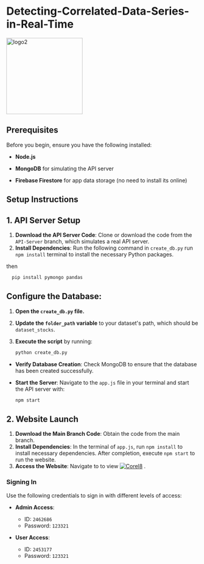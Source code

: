 # Detecting-Correlated-Data-Series-in-Real-Time

<a href="http://localhost:1234/">
  <img src="https://github.com/Sbinsuwaylih/Detecting-Correlated-Data-Series-in-Real-Time/assets/117676731/b45cdfbf-6420-49cc-ae9b-789fb91c7d54" alt="logo2" width="200"/>
</a>


## Prerequisites
Before you begin, ensure you have the following installed:
- **Node.js**
- **MongoDB** for simulating the API server

- **Firebase Firestore** for app data storage (no need to install its online) 

## Setup Instructions

## 1. API Server Setup

1. **Download the API Server Code**: Clone or download the code from the `API-Server` branch, which simulates a real API server.
2. **Install Dependencies**: Run the following command in  `create_db.py` run `npm install` terminal to install the necessary Python packages.

then
 ```sh
   pip install pymongo pandas
 ```

## Configure the Database:
1. **Open the `create_db.py` file.**
2. **Update the `folder_path` variable** to your dataset's path, which should be `dataset_stocks`.
3. **Execute the script** by running:
   
   ```sh
   python create_db.py

- **Verify Database Creation**: Check MongoDB to ensure that the database has been created successfully.
- **Start the Server**: Navigate to the `app.js` file in your terminal and start the API server with:
  
  ```sh
  npm start

## 2. Website Launch
1. **Download the Main Branch Code**: Obtain the code from the main branch.
2. **Install Dependencies**: In the terminal of `app.js`, run `npm install` to install necessary dependencies. After completion, execute `npm start` to run the website.
3. **Access the Website**: Navigate to to view [![Corel8](https://img.shields.io/badge/Visit-Corel8-blue)](http://localhost:1234/) .



### Signing In
Use the following credentials to sign in with different levels of access:

- **Admin Access**:
  - ID: `2462686`
  - Password: `123321`

- **User Access**:
  - ID: `2453177`
  - Password: `123321`
